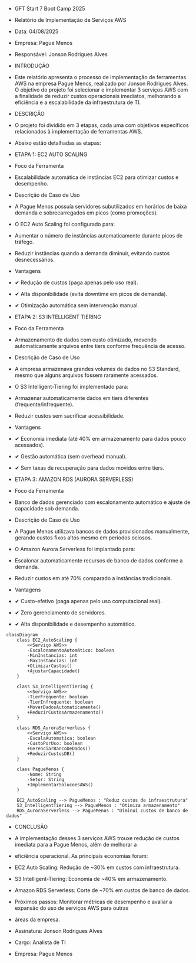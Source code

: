 * GFT Start 7 Boot Camp 2025

* Relatório de Implementação de Serviços AWS
* Data: 04/08/2025
* Empresa: Pague Menos
* Responsável: Jonson Rodrigues Alves

* INTRODUÇÃO
* Este relatório apresenta o processo de implementação de ferramentas AWS na empresa Pague Menos, realizado 
por Jonson Rodrigues Alves. O objetivo do projeto foi selecionar e implementar 3 serviços AWS com a finalidade de 
reduzir custos operacionais imediatos, melhorando a eficiência e a escalabilidade da infraestrutura de TI.
 
* DESCRIÇÃO
* O projeto foi dividido em 3 etapas, cada uma com objetivos específicos relacionados à implementação de ferramentas AWS. 
* Abaixo estão detalhadas as etapas:
 
* ETAPA 1: EC2 AUTO SCALING
* Foco da Ferramenta
* Escalabilidade automática de instâncias EC2 para otimizar custos e desempenho.
 
* Descrição de Caso de Uso
* A Pague Menos possuía servidores subutilizados em horários de baixa demanda e sobrecarregados em picos (como promoções).
 
* O EC2 Auto Scaling foi configurado para:
* Aumentar o número de instâncias automaticamente durante picos de tráfego.
* Reduzir instâncias quando a demanda diminuir, evitando custos desnecessários.
 
* Vantagens
* ✔ Redução de custos (paga apenas pelo uso real).
* ✔ Alta disponibilidade (evita downtime em picos de demanda).
* ✔ Otimização automática sem intervenção manual.
 
* ETAPA 2: S3 INTELLIGENT TIERING
* Foco da Ferramenta
* Armazenamento de dados com custo otimizado, movendo automaticamente arquivos entre tiers conforme frequência de acesso.
 
* Descrição de Caso de Uso
* A empresa armazenava grandes volumes de dados no S3 Standard, mesmo que alguns arquivos fossem raramente acessados.
 
* O S3 Intelligent-Tiering foi implementado para:
* Armazenar automaticamente dados em tiers diferentes (frequente/infrequente).
* Reduzir custos sem sacrificar acessibilidade.
 
* Vantagens
* ✔ Economia imediata (até 40% em armazenamento para dados pouco acessados).
* ✔ Gestão automática (sem overhead manual).
* ✔ Sem taxas de recuperação para dados movidos entre tiers.
 
* ETAPA 3: AMAZON RDS (AURORA SERVERLESS)
* Foco da Ferramenta
* Banco de dados gerenciado com escalonamento automático e ajuste de capacidade sob demanda.
 
* Descrição de Caso de Uso
* A Pague Menos utilizava bancos de dados provisionados manualmente, gerando custos fixos altos mesmo em períodos ociosos.
 
* O Amazon Aurora Serverless foi implantado para:
* Escalonar automaticamente recursos de banco de dados conforme a demanda.
* Reduzir custos em até 70% comparado a instâncias tradicionais.
 
* Vantagens
* ✔ Custo-efetivo (paga apenas pelo uso computacional real).
* ✔ Zero gerenciamento de servidores.
* ✔ Alta disponibilidade e desempenho automático.
 
````mermaid
classDiagram
    class EC2_AutoScaling {
        <<Serviço AWS>>
        -EscalonamentoAutomático: boolean
        -MinInstancias: int
        -MaxInstancias: int
        +OtimizarCustos()
        +AjustarCapacidade()
    }
    
    class S3_IntelligentTiering {
        <<Serviço AWS>>
        -TierFrequente: boolean
        -TierInfrequente: boolean
        +MoverDadosAutomaticamente()
        +ReduzirCustosArmazenamento()
    }
    
    class RDS_AuroraServerless {
        <<Serviço AWS>>
        -EscalaAutomatica: boolean
        -CustoPorUso: boolean
        +GerenciarBancoDeDados()
        +ReduzirCustosDB()
    }
    
    class PagueMenos {
        -Nome: String
        -Setor: String
        +ImplementarSolucoesAWS()
    }
    
    EC2_AutoScaling --> PagueMenos : "Reduz custos de infraestrutura"
    S3_IntelligentTiering --> PagueMenos : "Otimiza armazenamento"
    RDS_AuroraServerless --> PagueMenos : "Diminui custos de banco de dados"

````
* CONCLUSÃO
* A implementação desses 3 serviços AWS trouxe redução de custos imediata para a Pague Menos, além de melhorar a 
* eficiência operacional. As principais economias foram:

* EC2 Auto Scaling: Redução de ~30% em custos com infraestrutura.
* S3 Intelligent-Tiering: Economia de ~40% em armazenamento.
* Amazon RDS Serverless: Corte de ~70% em custos de banco de dados.
 
* Próximos passos: Monitorar métricas de desempenho e avaliar a expansão do uso de serviços AWS para outras 
* áreas da empresa.
 
* Assinatura: Jonson Rodrigues Alves
* Cargo: Analista de TI
* Empresa: Pague Menos